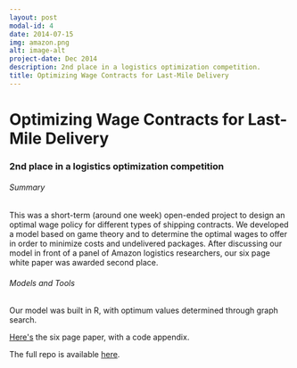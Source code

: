 ```yaml
---
layout: post
modal-id: 4
date: 2014-07-15
img: amazon.png
alt: image-alt
project-date: Dec 2014
description: 2nd place in a logistics optimization competition.
title: Optimizing Wage Contracts for Last-Mile Delivery
---
```


# Optimizing Wage Contracts for Last-Mile Delivery
### 2nd place in a logistics optimization competition

###### Summary

This was a short-term (around one week) open-ended project to design an optimal wage policy for different types of shipping contracts. We developed a model based on game theory and to determine the optimal wages to offer in order to minimize costs and undelivered packages. After discussing our model in front of a panel of Amazon logistics researchers, our six page white paper was awarded second place.

###### Models and Tools

Our model was built in R, with optimum values determined through graph search.

[Here's](abbeychaver.github.io/img/portfolio/Amazon_Collider_Project.pdf) the six page paper, with a code appendix.

The full repo is available [here](https://github.com/abbeychaver/stat159-project3). 
